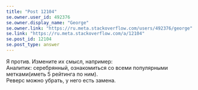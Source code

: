 ```yaml
---
title: "Post 12104"
se.owner.user_id: 492376
se.owner.display_name: "George"
se.owner.link: "https://ru.meta.stackoverflow.com/users/492376/george"
se.link: "https://ru.meta.stackoverflow.com/a/12104"
se.post_id: 12104
se.post_type: answer
---
```

<p>Я против. Измените их смысл, например:<br />
Аналитик: серебрянный, ознакомиться со всеми популярными метками(иметь 5 рейтинга по ним).<br />
Реверс можно убрать, у него есть замена.</p>
